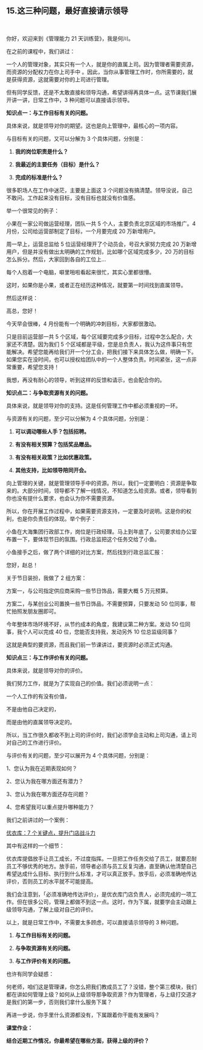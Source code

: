 ## 15.这三种问题，最好直接请示领导
  


你好，欢迎来到《管理能力 21 天训练营》，我是何川。


在之前的课程中，我们讲过：


一个人的管理对象，其实只有一个人，就是你的直属上司。因为管理者需要资源，而资源的分配权力在你上司手中 。因此，当你从事管理工作时，你所需要的，就是获得资源，这就需要对你的上司进行管理。


但有同学反馈，还是不太敢直接和领导沟通，希望讲得再具体一点。这节课我们展开讲一讲，日常工作中，3 种问题可以直接请示领导。


**知识点一：与工作目标有关的问题。**


具体来说，就是领导对你的期望。这也是向上管理中，最核心的一项内容。


与目标有关的问题，又可以分解为 3 个具体问题，分别是：


1. **我的岗位职责是什么？**


2. **我最近的主要任务（目标）是什么？**


3. **完成的标准是什么？**


很多职场人在工作中迷茫，主要是上面这 3 个问题没有搞清楚。领导没说，自己不敢问。工作起来没有目标，没有目标也就没有价值感。


举一个很常见的例子：


小果在一家公司做运营经理，团队一共 5 个人，主要负责北京区域的市场推广。4 月份，公司给运营部制定了目标，一个月要完成 20 万新增用户。


周一早上，运营总监给 5 位运营经理开了个动员会，号召大家努力完成 20 万新增用户，但是并没有做出太明确的工作规划，比如哪个区域完成多少，20 万的目标怎么拆分。然后，大家回到各自的工位上…


每个人抱着一个电脑，噼里啪啦看起来很忙，其实心里都很懵。


这时，如果你是小果，或者正在经历这种情况，就要第一时间找到直属领导。


然后这样说：


高总，您好！


今天早会很棒，4 月份能有一个明确的冲刺目标，大家都很激动。


只是目前运营部一共 5 个区域，每个区域要完成多少目标，过程中怎么配合，大家还不清楚。因为我们 5 个区域都是平级，您是总负责人，我认为这件事只有您能解决。希望您能再给我们开一个分工会，把我们接下来具体怎么做，明确一下。如果您实在没时间，也可以授权给团队中的一个人整体负责。时间紧张，这一点非常重要，希望您支持！


我想，再没有耐心的领导，听到这样的反馈和请示，也会配合你的。


**知识点二：与争取资源有关的问题。**


具体来说，就是领导对你的支持。这是任何管理工作中都必须重视的一环。


与资源有关的问题，至少可以分解为 4 个具体问题，分别是：


1. **可以调动哪些人手？包括招聘。**


2. **有没有相关预算？包括奖品赠品。**


3. **有没有相关政策？比如优惠政策。**


4. **其他支持，比如领导陪同开会。**


向上管理的关键，就是管理领导手中的资源。所以，我们一定要明白：资源是争取来的。大部分时间，领导都不了解一线情况，不知道怎么给资源。或者，领导看到你也没有提什么要求，也会认为你不需要资源。


所以，你在开展工作过程中，如果需要资源支持，一定要及时说明。这是你的权利，也是你负责任的体现。举个例子：


小鱼在大海集团行政部工作，岗位是行政经理。马上到年底了，公司要求给办公室布置一下，要体现节日的氛围。行政总监把这个任务交给了小鱼。


小鱼接手之后，做了两个详细的对比方案，然后找到行政总监汇报：


您好，赵总！


关于节日装扮，我做了 2 组方案：


方案一，与公司指定供应商采购一些节日饰品，需要大概 5 万元预算。


方案二，与某创业公司置换一些节日饰品，不需要预算，只要发动 50 位同事，帮忙拍照发朋友圈即可。


今年整体市场环境不好，从节约成本的角度，我建议第二种方案。发动 50 位同事，我个人可以完成 40 位，您能否支持我，发动另外 10 位总监级同事？


这就是典型的要资源，而且我们前一节课讲过，要资源时必须正式沟通。


**知识点三：与工作评价有关的问题。**


具体来说，就是领导对你的评价。


我们努力工作，就是为了实现自己的价值。我们必须说明一点：


一个人工作的有没有价值，


不是由他自己决定的，


而是由他的直属领导决定的。


所以，当工作很久都收不到上司的评价时，我们必须学会主动和上司沟通，请上司对自己的工作进行评价。


与评价有关的问题，至少可以展开为 4 个具体问题，分别是：


1、您认为我在近期表现如何？


2、您认为我在哪方面还有潜力？


3、您认为我在哪方面还存在问题？


4、您希望我可以重点提升哪种能力？


我们之前讲过的一个案例：


[优衣库：7 个关键点，提升门店战斗力](https://www.chazuomba.com/files/views/manuscript-v2.html?title=2&courseId=6243&catalogId=654&groupId=0&payId=0&fileName=154105303080989.json)


其中有这样的一个细节：


优衣库提倡放手让员工成长，不过度指挥。一旦把工作任务交给了员工，就要忍耐员工不够优秀的地方。放手前，领导者必须与员工反复沟通，直至确认他清楚自己希望达成什么目标、执行到什么标准，才可以真正放手。放手后，必须准确地传达评价，否则员工的水平就不可能提高。


我们会注意到，「必须准确地传达评价」，是优衣库门店负责人，必须完成的一项工作。但在很多公司，管理上都做不到这一点。这时，作为下属，就要学会主动跟上级领导沟通，了解上级对自己的评价。


以上，就是日常工作中，不需要太多顾虑，可以直接请示领导的 3 种问题。


1. **与工作目标有关的问题。**


2. **与争取资源有关的问题。**


3. **与工作评价有关的问题。**


也许有同学会疑惑：


何老师，咱们这是管理课，你怎么把我们教成员工了？没错，整个第三模块，我们都在讲如何管理上级？如何从上级领导那争取资源？作为管理者，与上级打交道才是我们的第一步，否则我们拿什么服务下属？


再进一步说，你手里什么资源都没有，下属跟着你干能有发展吗？


**课堂作业：**


**结合近期工作情况，你最希望在哪些方面，获得上级的评价？**

